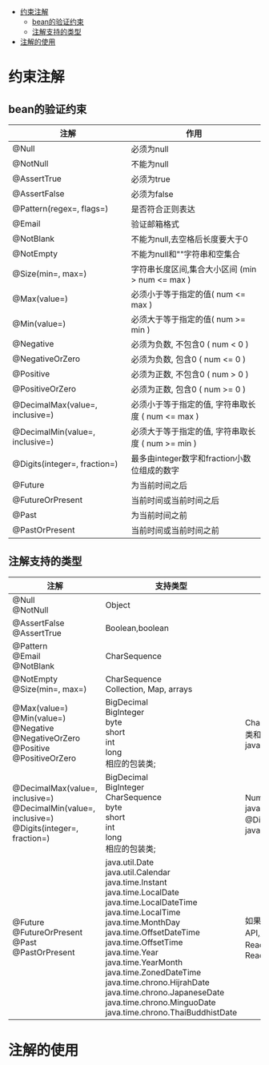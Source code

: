 <!-- TOC -->

- [约束注解](#约束注解)
    - [bean的验证约束](#bean的验证约束)
    - [注解支持的类型](#注解支持的类型)
- [注解的使用](#注解的使用)

<!-- /TOC -->


# 约束注解
## bean的验证约束

| 注解                            | 作用                                                  |
| ------------------------------- | ----------------------------------------------------- |
| @Null                           | 必须为null                                            |
| @NotNull                        | 不能为null                                            |
| @AssertTrue                     | 必须为true                                            |
| @AssertFalse                    | 必须为false                                           |
| @Pattern(regex=, flags=)        | 是否符合正则表达                                      |
| @Email                          | 验证邮箱格式                                          |
| @NotBlank                       | 不能为null,去空格后长度要大于0                        |
| @NotEmpty                       | 不能为null和""字符串和空集合                          |
| @Size(min=, max=)               | 字符串长度区间,集合大小区间 (min &gt; num &lt;= max ) |
| @Max(value=)                    | 必须小于等于指定的值( num &lt;= max )                 |
| @Min(value=)                    | 必须大于等于指定的值( num &gt;= min )                 |
| @Negative                       | 必须为负数, 不包含0 ( num &lt; 0 )                    |
| @NegativeOrZero                 | 必须为负数, 包含0 ( num &lt;= 0 )                     |
| @Positive                       | 必须为正数, 不包含0 ( num &gt; 0 )                    |
| @PositiveOrZero                 | 必须为正数, 包含0 ( num &gt;= 0 )                     |
| @DecimalMax(value=, inclusive=) | 必须小于等于指定的值, 字符串取长度 ( num &lt;= max )  |
| @DecimalMin(value=, inclusive=) | 必须大于等于指定的值, 字符串取长度 ( num &gt;= min )  |
| @Digits(integer=, fraction=)    | 最多由integer数字和fraction小数位组成的数字           |
| @Future                         | 为当前时间之后                                        |
| @FutureOrPresent                | 当前时间或当前时间之后                                |
| @Past                           | 为当前时间之前                                        |
| @PastOrPresent                  | 当前时间或当前时间之前                                |

## 注解支持的类型

| 注解                                                                                               | 支持类型                                                                                                                                                                                                                                                                                                                                                                                                             | HV额外支持                                                                         |
| -------------------------------------------------------------------------------------------------- | -------------------------------------------------------------------------------------------------------------------------------------------------------------------------------------------------------------------------------------------------------------------------------------------------------------------------------------------------------------------------------------------------------------------- | ---------------------------------------------------------------------------------- |
| @Null<br>@NotNull                                                                                  | Object                                                                                                                                                                                                                                                                                                                                                                                                               |
| @AssertFalse<br> @AssertTrue                                                                       | Boolean,boolean                                                                                                                                                                                                                                                                                                                                                                                                      |
| @Pattern<br>@Email<br>@NotBlank                                                                    | CharSequence                                                                                                                                                                                                                                                                                                                                                                                                         |
| @NotEmpty<br>@Size(min=, max=)                                                                     | CharSequence<br>Collection, Map, arrays                                                                                                                                                                                                                                                                                                                                                                              |
| @Max(value=)<br>@Min(value=)<br>@Negative<br>@NegativeOrZero<br>@Positive<br>@PositiveOrZero       | BigDecimal<br>BigInteger<br>byte<br>short<br>int<br>long<br>相应的包装类;                                                                                                                                                                                                                                                                                                                                            | CharSequence子类,Number子类和javax.money.MonetaryAmount                            |
| @DecimalMax(value=, inclusive=)<br>@DecimalMin(value=, inclusive=)<br>@Digits(integer=, fraction=) | BigDecimal<br>BigInteger<br>CharSequence<br>byte<br>short<br>int<br>long<br>相应的包装类;                                                                                                                                                                                                                                                                                                                            | Number子类和javax.money.MonetaryAmount<br>@Digits不支持javax.money.MonetaryAmount  |
| @Future<br>@FutureOrPresent<br>@Past<br>@PastOrPresent                                             | java.util.Date<br>java.util.Calendar<br>java.time.Instant<br>java.time.LocalDate<br>java.time.LocalDateTime<br>java.time.LocalTime<br>java.time.MonthDay<br>java.time.OffsetDateTime<br>java.time.OffsetTime<br>java.time.Year<br>java.time.YearMonth<br>java.time.ZonedDateTime<br>java.time.chrono.HijrahDate<br>java.time.chrono.JapaneseDate<br>java.time.chrono.MinguoDate<br>java.time.chrono.ThaiBuddhistDate | 如果有Joda Time date/time API,则由HV附加支持：ReadablePartial子类和ReadableInstant |

# 注解的使用


